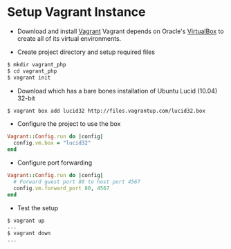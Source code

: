 Setup Vagrant Instance
=======================
- Download and install [Vagrant][]
Vagrant depends on Oracle's [VirtualBox][] to create all of its virtual environments.

- Create project directory and setup required files

```sh
$ mkdir vagrant_php
$ cd vagrant_php
$ vagrant init
```

- Download  which has a bare bones installation of Ubuntu Lucid (10.04) 32-bit

```sh
$ vagrant box add lucid32 http://files.vagrantup.com/lucid32.box
```

- Configure the project to use the box

```ruby
Vagrant::Config.run do |config|
  config.vm.box = "lucid32"
end
```

- Configure port forwarding

```ruby
Vagrant::Config.run do |config|
  # Forward guest port 80 to host port 4567
  config.vm.forward_port 80, 4567
end
```

- Test the setup

```sh
$ vagrant up
...
$ vagrant down
...
```
 
 [Vagrant]: http://downloads.vagrantup.com/tags/v1.0.3
 [VirtualBox]: http://www.virtualbox.org/wiki/Downloads